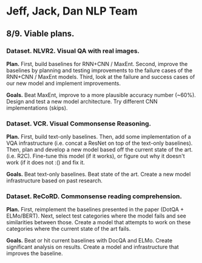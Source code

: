 # Jeff, Jack, Dan NLP Team

## 8/9. Viable plans.

### Dataset. NLVR2. Visual QA with real images.

**Plan.** First, build baselines for RNN+CNN / MaxEnt. Second, improve the baselines by planning and testing improvements to the failure cases of the RNN+CNN / MaxEnt models. Third, look at the failure and success cases of our new model and implement improvements.

**Goals.** Beat MaxEnt, improve to a more plausible accuracy number (~60%). Design and test a new model architecture. Try different CNN implementations (skips).

### Dataset. VCR. Visual Commonsense Reasoning.

**Plan.** First, build text-only baselines. Then, add some implementation of a VQA infrastructure (i.e. concat a ResNet on top of the text-only baselines). Then, plan and develop a new model based off the current state of the art. (i.e. R2C). Fine-tune this model (if it works), or figure out why it doesn't work (if it does not :() and fix it.

**Goals.** Beat text-only baselines. Beat state of the art. Create a new model infrastructure based on past research.

### Dataset. ReCoRD. Commonsense reading comprehension.

**Plan.** First, reimplement the baselines presented in the paper (DotQA + ELMo/BERT). Next, select test categories where the model fails and see similarities between those. Create a model that attempts to work on these categories where the current state of the art fails.

**Goals.** Beat or hit current baselines with DocQA and ELMo. Create significant analysis on results. Create a model and infrastructure that improves the baseline.
